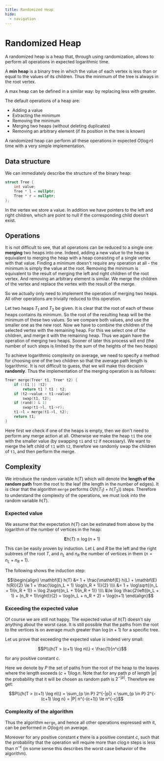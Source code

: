 ```yaml
---
title: Randomized Heap 
hide:
  - navigation
---
```

# Randomized Heap

A randomized heap is a heap that, through using randomization, allows to perform all operations in expected logarithmic time.

A **min heap** is a binary tree in which the value of each vertex is less than or equal to the values of its children.
Thus the minimum of the tree is always in the root vertex.

A max heap can be defined in a similar way: by replacing less with greater.

The default operations of a heap are:

- Adding a value
- Extracting the minimum
- Removing the minimum
- Merging two heaps (without deleting duplicates)
- Removing an arbitrary element (if its position in the tree is known)

A randomized heap can perform all these operations in expected $O(\log n)$ time with a very simple implementation.

## Data structure

We can immediately describe the structure of the binary heap:

```{.cpp file=randomized_heap_structure}
struct Tree {
    int value;
    Tree * l = nullptr;
    Tree * r = nullptr;
};
```

In the vertex we store a value.
In addition we have pointers to the left and right children, which are point to null if the corresponding child doesn't exist.

## Operations

It is not difficult to see, that all operations can be reduced to a single one: **merging** two heaps into one.
Indeed, adding a new value to the heap is equivalent to merging the heap with a heap consisting of a single vertex with that value. 
Finding a minimum doesn't require any operation at all - the minimum is simply the value at the root.
Removing the minimum is equivalent to the result of merging the left and right children of the root vertex.
And removing an arbitrary element is similar.
We merge the children of the vertex and replace the vertex with the result of the merge.

So we actually only need to implement the operation of merging two heaps.
All other operations are trivially reduced to this operation.

Let two heaps $T_1$ and $T_2$ be given.
It is clear that the root of each of these heaps contains its minimum.
So the root of the resulting heap will be the minimum of these two values.
So we compare both values, and use the smaller one as the new root.
Now we have to combine the children of the selected vertex with the remaining heap.
For this we select one of the children, and merge it with the remaining heap.
Thus we again have the operation of merging two heaps.
Sooner of later this process will end (the number of such steps is limited by the sum of the heights of the two heaps)

To achieve logarithmic complexity on average, we need to specify a method for choosing one of the two children so that the average path length is logarithmic.
It is not difficult to guess, that we will make this decision **randomly**.
Thus the implementation of the merging operation is as follows:

```{.cpp file=randomized_heap_merge}
Tree* merge(Tree* t1, Tree* t2) {
    if (!t1 || !t2)
        return t1 ? t1 : t2;
    if (t2->value < t1->value)
        swap(t1, t2);
    if (rand() & 1)
        swap(t1->l, t1->r);
    t1->l = merge(t1->l, t2);
    return t1;
}
```

Here first we check if one of the heaps is empty, then we don't need to perform any merge action at all.
Otherwise we make the heap `t1` the one with the smaller value (by swapping `t1` and `t2` if necessary).
We want to merge the left child of `t1` with `t2`, therefore we randomly swap the children of `t1`, and then perform the merge.

## Complexity

We introduce the random variable $h(T)$ which will denote the **length of the random path** from the root to the leaf (the length in the number of edges).
It is clear that the algorithm `merge` performs $O(h(T_1) + h(T_2))$ steps.
Therefore to understand the complexity of the operations, we must look into the random variable $h(T)$.

### Expected value

We assume that the expectation $h(T)$ can be estimated from above by the logarithm of the number of vertices in the heap:

$$\mathbf{E} h(T) \le \log(n+1)$$

This can be easily proven by induction.
Let $L$ and $R$ be the left and the right subtrees of the root $T$, and $n_L$ and $n_R$ the number of vertices in them ($n = n_L + n_R + 1$).

The following shows the induction step:

$$\begin{align}
\mathbf{E} h(T) &= 1 + \frac{\mathbf{E} h(L) + \mathbf{E} h(R)}{2} 
\le 1 + \frac{\log(n_L + 1) \log(n_R + 1)}{2} \\\\
&= 1 + \log\sqrt{(n_L + 1)(n_R + 1)} = \log 2\sqrt{(n_L + 1)(n_R + 1)} \\\\
&\le \log \frac{2\left((n_L + 1) + (n_R + 1)\right)}{2} = \log(n_L + n_R + 2) = \log(n+1)
\end{align}$$

### Exceeding the expected value

Of course we are still not happy.
The expected value of $h(T)$ doesn't say anything about the worst case.
It is still possible that the paths from the root to the vertices is on average much greater than $\log(n + 1)$ for a specific tree.

Let us prove that exceeding the expected value is indeed very small:

$$P\\{h(T > (c+1) \log n\\} < \frac{1}{n^c}$$

for any positive constant $c$.

Here we denote by $P$ the set of paths from the root of the heap to the leaves where the length exceeds $(c+1) \log n$.
Note that for any path $p$ of length $|p|$ the probability that it will be chosen as random path is $2^{-|p|}$.
Therefore we get:

$$P\\{h(T > (c+1) \log n\\} = \sum_{p \in P} 2^{-|p|} < \sum_{p \in P} 2^{-(c+1) \log n} = |P| n^{-(c+1)} \le n^{-c}$$

### Complexity of the algorithm

Thus the algorithm `merge`, and hence all other operations expressed with it, can be performed in $O(\log n)$ on average.

Moreover for any positive constant $\epsilon$ there is a positive constant $c$, such that the probability that the operation will require more than $c \log n$ steps is less than $n^{-\epsilon}$ (in some sense this describes the worst case behavior of the algorithm).
